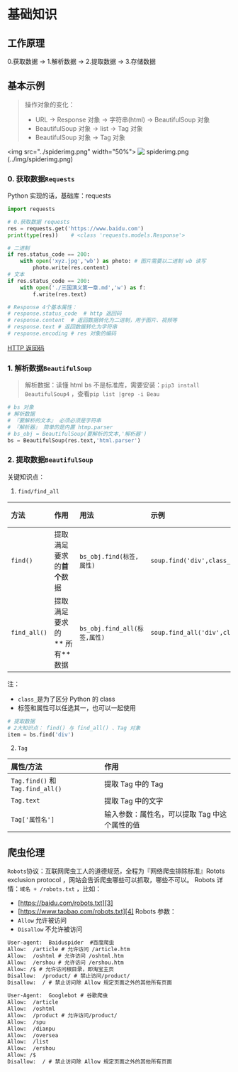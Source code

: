 # 基础知识
## 工作原理
0.获取数据 -\> 1.解析数据 -\> 2.提取数据 -\> 3.存储数据

## 基本示例
> 操作对象的变化：
> - URL -\> Response 对象 -\> 字符串(html) -\> BeautifulSoup 对象
> - BeautifulSoup 对象 -\> list -\> Tag 对象
> - BeautifulSoup 对象 -\> Tag 对象


\<img src="../spiderimg.png" width="50%"\>
![ spiderimg.png ]()(../img/spiderimg.png)

### 0. 获取数据`Requests`
Python 实现的话，基础库：requests
```python
import requests

# 0.获取数据 requests
res = requests.get('https://www.baidu.com')
print(type(res))	# <class 'requests.models.Response'>

# 二进制
if res.status_code == 200:
	with open('xyz.jpg','wb') as photo:	# 图片需要以二进制 wb 读写
		photo.write(res.content)
# 文本
if res.status_code == 200:
	with open('./三国演义第一章.md','w') as f:
		f.write(res.text)

# Response 4个基本属性：
# response.status_code	# http 返回码
# response.content	# 返回数据转化为二进制，用于图片、视频等
# response.text	# 返回数据转化为字符串
# response.encoding	# res 对象的编码
```
[HTTP 返回码][2]
### 1. 解析数据`BeautifulSoup`
> 解析数据：读懂 html
bs 不是标准库，需要安装：`pip3 install BeautifulSoup4` ，查看`pip list |grep -i Beau`

```python
# bs 对象
# 解析数据
# 『要解析的文本』 必须必须是字符串
# 『解析器』 简单的是内置 htmp.parser
# bs_obj = BeautifulSoup(要解析的文本,'解析器')
bs = BeautifulSoup(res.text,'html.parser')
```

### 2. 提取数据`BeautifulSoup`
关键知识点：

1. `find/find_all`

| 方法 | 作用 | 用法 |示例 | 返回值对象 |
|:----|:----|:----|:----|:----|
| `find()`| 提取满足要求的**首个**数据 | `bs_obj.find(标签,属性)` | `soup.find('div',class_='books')` | Tag |
| `find_all()`| 提取满足要求的** 所有**数据 | `bs_obj.find_all(标签,属性)` | `soup.find_all('div',class_='books')` | ResultSet |

注：
- `class_`是为了区分 Python 的 class
- 标签和属性可以任选其一，也可以一起使用

```python
# 提取数据
# 2大知识点： find() 与 find_all() 、Tag 对象
item = bs.find('div')
```

2. `Tag`

| 属性/方法 | 作用 |
|:----|:----|
| `Tag.find()` 和 `Tag.find_all()` | 提取 Tag 中的 Tag |
| `Tag.text` | 提取 Tag 中的文字 |
| `Tag['属性名']` | 输入参数：属性名，可以提取 Tag 中这个属性的值 |

## 爬虫伦理
`Robots`协议：互联网爬虫工人的道德规范，全程为『网络爬虫排除标准』Rotots exclusion protocol ，网站会告诉爬虫哪些可以抓取，哪些不可以。
Robots 详情：`域名 + /robots.txt` ，比如：
- [https://baidu.com/robots.txt][3]
- [https://www.taobao.com/robots.txt][4]
Robots 参数：
- `Allow`  允许被访问
- `Disallow` 不允许被访问
```html
User-agent:  Baiduspider  #百度爬虫
Allow:  /article # 允许访问 /article.htm
Allow:  /oshtml # 允许访问 /oshtml.htm
Allow:  /ershou # 允许访问 /ershou.htm
Allow: /$ # 允许访问根目录，即淘宝主页
Disallow:  /product/ # 禁止访问/product/
Disallow:  / # 禁止访问除 Allow 规定页面之外的其他所有页面
​
User-Agent:  Googlebot # 谷歌爬虫
Allow:  /article
Allow:  /oshtml
Allow:  /product # 允许访问/product/
Allow:  /spu
Allow:  /dianpu
Allow:  /oversea
Allow:  /list
Allow:  /ershou
Allow: /$
Disallow:  / # 禁止访问除 Allow 规定页面之外的其他所有页面
```

[2]:	https://localprod.pandateacher.com/python-manuscript/crawler-html/exercise/HTTP%E5%93%8D%E5%BA%94%E7%8A%B6%E6%80%81%E7%A0%81.md
[3]:	http://baidu.com/robots.txt
[4]:	https://www.taobao.com/robots.txt